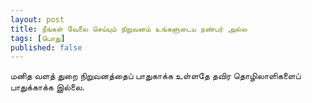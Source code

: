 ```yaml
---
layout: post
title: நீங்கள் வேலை செய்யும் நிறுவனம் உங்களுடைய நண்பர் அல்ல
tags: [பொது]
published: false
---
```


மனித வளத் துறை நிறுவனத்தைப் பாதுகாக்க உள்ளதே தவிர தொழிலாளிகளைப் பாதுக்காக்க இல்லை. 